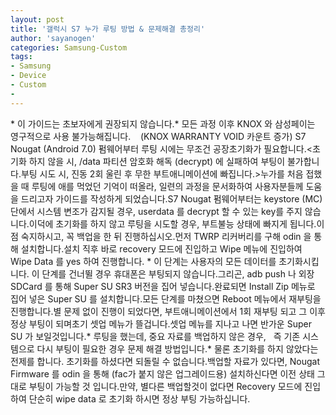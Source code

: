 ```yaml
---
layout: post
title: '갤럭시 S7 누가 루팅 방법 & 문제해결 총정리'
author: 'sayanogen'
categories: Samsung-Custom
tags:
- Samsung
- Device
- Custom
-
---
```



<script> location.href='https://cafe.naver.com/develoid/711524' ; </script>

<p>* 이 가이드는 초보자에게 권장되지 않습니다.* 모든 과정 이후 KNOX 와 삼성페이는 영구적으로 사용 불가능해집니다.&nbsp;&nbsp;&nbsp; (KNOX WARRANTY VOID 카운트 증가)&nbsp;S7 Nougat (Android 7.0) 펌웨어부터 루팅 시에는 무조건 공장초기화가 필요합니다.&lt;초기화 하지 않을 시, /data 파티션 암호화 해독 (decrypt) 에 실패하여 부팅이 불가합니다.부팅 시도 시, 진동 2회 울린 후 무한 부트애니메이션에 빠집니다.&gt;누가를 처음 접했을 때 루팅에 애를 먹었던 기억이 떠올라, 일련의 과정을 문서화하여 사용자분들께 도움을 드리고자 가이드를 작성하게 되었습니다.S7 Nougat 펌웨어부터는 keystore (MC) 단에서 시스템 변조가 감지될 경우, userdata 를 decrypt 할 수 있는 key를 주지 않습니다.이덕에 초기화를 하지 않고 루팅을 시도할 경우, 부트불능 상태에 빠지게 됩니다.이 점 숙지하시고, 꼭 백업을 한 뒤 진행하십시오.먼저 TWRP 리커버리를 구해 odin 을 통해 설치합니다.설치 직후 바로 recovery 모드에 진입하고 Wipe 메뉴에 진입하여 Wipe Data 를 yes 하여 진행합니다.&nbsp;* 이 단계는 사용자의 모든 데이터를 초기화시킵니다. 이 단계를 건너뛸 경우 휴대폰은 부팅되지 않습니다.그리곤, adb push 나 외장 SDCard 를 통해 Super SU SR3 버전을 집어 넣습니다.완료되면 Install Zip 메뉴로 집어 넣은 Super SU 를 설치합니다.모든 단계를 마쳤으면 Reboot 메뉴에서 재부팅을 진행합니다.별 문제 없이 진행이 되었다면, 부트애니메이션에서 1회 재부팅 되고 그 이후 정상 부팅이 되며초기 셋업 메뉴가 뜰겁니다.셋업 메뉴를 지나고 나면 반가운 Super SU 가 보일것입니다.* 루팅을 했는데, 중요 자료를 백업하지 않은 경우,&nbsp;&nbsp; 즉 기존 시스템으로 다시 부팅이 필요한 경우 문제 해결 방법입니다.* 물론 초기화를 하지 않았다는 전제를 합니다. 초기화를 하셨다면 되돌릴 수 없습니다.백업할 자료가 있다면, Nougat Firmware 를 odin 을 통해 (fac가 붙지 않은 업그레이드용) 설치하신다면 이전 상태 그대로 부팅이 가능할 것 입니다.만약, 별다른 백업할것이 없다면 Recovery 모드에 진입하여 단순히 wipe data 로 초기화 하시면 정상 부팅 가능하십니다.</p>

